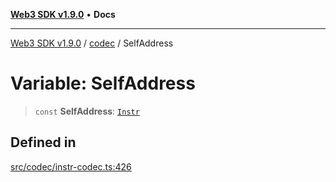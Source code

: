 [**Web3 SDK v1.9.0**](../../../README.md) • **Docs**

***

[Web3 SDK v1.9.0](../../../globals.md) / [codec](../README.md) / SelfAddress

# Variable: SelfAddress

> `const` **SelfAddress**: [`Instr`](../type-aliases/Instr.md)

## Defined in

[src/codec/instr-codec.ts:426](https://github.com/Mystic-Nayy/alephium-web3/blob/ee41f5e0e7d7fb0b155fe62f05b2ac03772895ca/packages/web3/src/codec/instr-codec.ts#L426)
